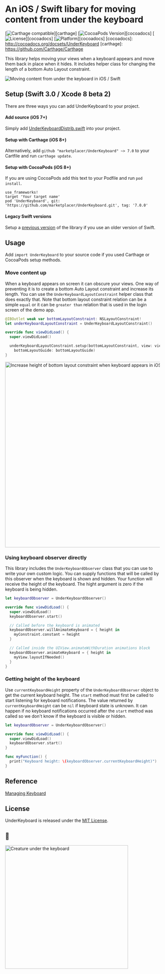 # An iOS / Swift libary for moving content from under the keyboard

[![Carthage compatible](https://img.shields.io/badge/Carthage-compatible-4BC51D.svg?style=flat)][carthage]
[![CocoaPods Version](https://img.shields.io/cocoapods/v/UnderKeyboard.svg?style=flat)][cocoadocs]
[![License](https://img.shields.io/cocoapods/l/UnderKeyboard.svg?style=flat)][cocoadocs]
[![Platform](https://img.shields.io/cocoapods/p/UnderKeyboard.svg?style=flat)][cocoadocs]
[cocoadocs]: http://cocoadocs.org/docsets/UnderKeyboard
[carthage]: https://github.com/Carthage/Carthage

This library helps moving your views when a keyboard appears and move them back in place when it hides.
It includes helper class for changing the length of a bottom Auto Layout constraint.


<img src='https://raw.githubusercontent.com/marketplacer/UnderKeyboard/master/Graphics/under_keyboard_demo.gif' alt='Moving content from under the keyboard in iOS / Swift'>

## Setup (Swift 3.0 / Xcode 8 beta 2)

There are three ways you can add UnderKeyboard to your project.

#### Add source (iOS 7+)

Simply add [UnderKeyboardDistrib.swift](https://github.com/marketplacer/UnderKeyboard/blob/master/Distrib/UnderKeyboardDistrib.swift) into your project.

#### Setup with Carthage (iOS 8+)

Alternatively, add `github "marketplacer/UnderKeyboard" ~> 7.0` to your Cartfile and run `carthage update`.

#### Setup with CocoaPods (iOS 8+)

If you are using CocoaPods add this text to your Podfile and run `pod install`.

    use_frameworks!
    target 'Your target name'
    pod 'UnderKeyboard', git: 'https://github.com/marketplacer/UnderKeyboard.git', tag: '7.0.0'


#### Legacy Swift versions

Setup a [previous version](https://github.com/marketplacer/UnderKeyboard/wiki/Legacy-Swift-versions) of the library if you use an older version of Swift.


## Usage

Add `import UnderKeyboard` to your source code if you used Carthage or CocoaPods setup methods.

### Move content up

When a keyboard appears on screen it can obscure your views. One way of preventing it is to create a bottom Auto Layout constraint and increase its length. You can use the `UnderKeyboardLayoutConstraint` helper class that does exactly that. Note that bottom layout constraint relation can be a simple `equal` or it can be `greater than` relation that is used in the login screen of the demo app.

```Swift
@IBOutlet weak var bottomLayoutConstraint: NSLayoutConstraint!
let underKeyboardLayoutConstraint = UnderKeyboardLayoutConstraint()

override func viewDidLoad() {
  super.viewDidLoad()

  underKeyboardLayoutConstraint.setup(bottomLayoutConstraint, view: view,
    bottomLayoutGuide: bottomLayoutGuide)
}
```

<img src='https://raw.githubusercontent.com/marketplacer/UnderKeyboard/master/Graphics/bottom_constraint.png' alt='Increase height of bottom layout constraint when keyboard appears in iOS' width='601'>



### Using keyboard observer directly

This library includes the `UnderKeyboardObserver` class that you can use to write your own custom logic. You can supply functions that will be called by this observer when the keyboard is shown and hidden. Your function will receive the height of the keyboard. The hight argument is zero if the keyboard is being hidden.

```Swift
let keyboardObserver = UnderKeyboardObserver()

override func viewDidLoad() {
  super.viewDidLoad()
  keyboardObserver.start()

  // Called before the keyboard is animated
  keyboardObserver.willAnimateKeyboard = { height in
    myConstraint.constant = height
  }

  // Called inside the UIView.animateWithDuration animations block
  keyboardObserver.animateKeyboard = { height in
    myView.layoutIfNeeded()
  }
}
```

### Getting height of the keyboard

Use `currentKeyboardHeight` property of the `UnderKeyboardObserver` object to get the current keyboard height.
The `start` method must first be called to start listening for keyboard notifications. The value returned by `currentKeyboardHeight` can be `nil` if keyboard state is unknown. It can happen if no keyboard notifications occurred after the `start` method was called so we don't know if the keyboard is visible or hidden.

```Swift
let keyboardObserver = UnderKeyboardObserver()

override func viewDidLoad() {
  super.viewDidLoad()
  keyboardObserver.start()
}

func myFunction() {
  print("Keyboard height: \(keyboardObserver.currentKeyboardHeight)")
}
```


## Reference

[Managing Keyboard](https://developer.apple.com/library/ios/documentation/StringsTextFonts/Conceptual/TextAndWebiPhoneOS/KeyboardManagement/KeyboardManagement.html)

## License

UnderKeyboard is released under the [MIT License](LICENSE).


## 🐘
<img src='https://raw.githubusercontent.com/marketplacer/UnderKeyboard/master/Graphics/under_keyboard_creature.jpg' width='400' alt='Creature under the keyboard'>
